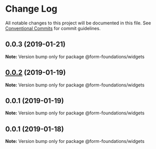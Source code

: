 # Change Log

All notable changes to this project will be documented in this file.
See [Conventional Commits](https://conventionalcommits.org) for commit guidelines.

## 0.0.3 (2019-01-21)

**Note:** Version bump only for package @form-foundations/widgets





## [0.0.2](https://github.com/nathanvale/form-foundations/compare/@form-foundations/widgets@0.0.1...@form-foundations/widgets@0.0.2) (2019-01-19)

**Note:** Version bump only for package @form-foundations/widgets





## 0.0.1 (2019-01-19)

**Note:** Version bump only for package @form-foundations/widgets





## 0.0.1 (2019-01-18)

**Note:** Version bump only for package @form-foundations/widgets
